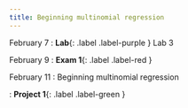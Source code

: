 ```yaml
---
title: Beginning multinomial regression
---
```


February 7
: **Lab**{: .label .label-purple } Lab 3

February 9
: **Exam 1**{: .label .label-red }

February 11
: Beginning multinomial regression

: **Project 1**{: .label .label-green }
